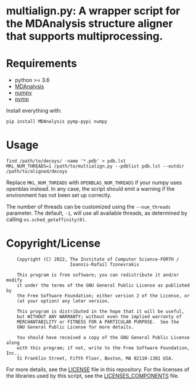 # multialign.py: A wrapper script for the MDAnalysis structure aligner that supports multiprocessing.

# Requirements

* python >= 3.6
* [MDAnalysis](https://www.mdanalysis.org/)
* [numpy](https://numpy.org/)
* [pymp](https://github.com/classner/pymp)

Install everything with:

```
pip install MDAnalysis pymp-pypi numpy
```

# Usage

```
find /path/to/decoys/ -name '*.pdb' > pdb.lst
MKL_NUM_THREADS=1 /path/to/multialign.py --pdblist pdb.lst --outdir /path/to/aligned/decoys
```

Replace `MKL_NUM_THREADS` with `OPENBLAS_NUM_THREADS` if your numpy uses openblas instead. In any case, the script should emit a warning if the environment has not been set up correctly.

The number of threads can be customized using the `--num_threads` parameter. The default, `-1`, will use all available threads, as determined by calling `os.sched_getaffinity(0)`.

# Copyright/License

```
    Copyright (C) 2022, The Institute of Computer Science-FORTH /
                        Ioannis-Rafail Tzonevrakis

    This program is free software; you can redistribute it and/or modify
    it under the terms of the GNU General Public License as published by
    the Free Software Foundation; either version 2 of the License, or
    (at your option) any later version.

    This program is distributed in the hope that it will be useful,
    but WITHOUT ANY WARRANTY; without even the implied warranty of
    MERCHANTABILITY or FITNESS FOR A PARTICULAR PURPOSE.  See the
    GNU General Public License for more details.

    You should have received a copy of the GNU General Public License along
    with this program; if not, write to the Free Software Foundation, Inc.,
    51 Franklin Street, Fifth Floor, Boston, MA 02110-1301 USA.
```

For more details, see the [LICENSE](LICENSE) file in this repository. For the licenses of the libraries used by this script, see the [LICENSES_COMPONENTS](LICENSES_COMPONENTS) file.

